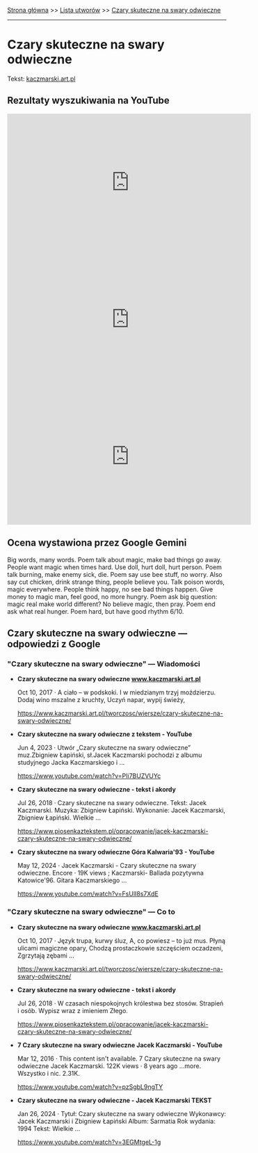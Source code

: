 [Strona główna](../index.md) >> [Lista utworów](../list.md) >> [Czary skuteczne na swary odwieczne](105.md)

---

# Czary skuteczne na swary odwieczne

Tekst: [kaczmarski.art.pl](https://www.kaczmarski.art.pl/tworczosc/wiersze/czary-skuteczne-na-swary-odwieczne/)

## Rezultaty wyszukiwania na YouTube

<iframe width="560" height="315" src="https://www.youtube.com/embed/pzSgbL9ngTY?si=IdontcarewhotheIRSsendsImnotpayingtaxes" title="YouTube video player" frameborder="0" allow="accelerometer; autoplay; clipboard-write; encrypted-media; gyroscope; picture-in-picture; web-share" referrerpolicy="strict-origin-when-cross-origin" allowfullscreen></iframe>

<iframe width="560" height="315" src="https://www.youtube.com/embed/3EGMtgeL-1g?si=IdontcarewhotheIRSsendsImnotpayingtaxes" title="YouTube video player" frameborder="0" allow="accelerometer; autoplay; clipboard-write; encrypted-media; gyroscope; picture-in-picture; web-share" referrerpolicy="strict-origin-when-cross-origin" allowfullscreen></iframe>

<iframe width="560" height="315" src="https://www.youtube.com/embed/BEd6hOLzXUg?si=IdontcarewhotheIRSsendsImnotpayingtaxes" title="YouTube video player" frameborder="0" allow="accelerometer; autoplay; clipboard-write; encrypted-media; gyroscope; picture-in-picture; web-share" referrerpolicy="strict-origin-when-cross-origin" allowfullscreen></iframe>

## Ocena wystawiona przez Google Gemini

Big words, many words. Poem talk about magic, make bad things go away. People want magic when times hard. Use doll, hurt doll, hurt person. Poem talk burning, make enemy sick, die. Poem say use bee stuff, no worry. Also say cut chicken, drink strange thing, people believe you. Talk poison words, magic everywhere. People think happy, no see bad things happen. Give money to magic man, feel good, no more hungry. Poem ask big question: magic real make world different? No believe magic, then pray. Poem end ask what real hunger. Poem hard, but have good rhythm 6/10.


## Czary skuteczne na swary odwieczne — odpowiedzi z Google

### "Czary skuteczne na swary odwieczne" — Wiadomości

- **Czary skuteczne na swary odwieczne www.kaczmarski.art.pl**

    Oct 10, 2017  ·  A ciało – w podskoki. I w miedzianym trzyj moździerzu. Dodaj wino mszalne z kruchty, Uczyń napar, wypij świeży, 

   <https://www.kaczmarski.art.pl/tworczosc/wiersze/czary-skuteczne-na-swary-odwieczne/>
- **Czary skuteczne na swary odwieczne z tekstem - YouTube**

    Jun 4, 2023  ·  Utwór „Czary skuteczne na swary odwieczne” muz.Zbigniew Łapiński, sł.Jacek Kaczmarski pochodzi z albumu studyjnego Jacka Kaczmarskiego i ... 

   <https://www.youtube.com/watch?v=PIi7BUZVUYc>
- **Czary skuteczne na swary odwieczne - tekst i akordy**

    Jul 26, 2018  ·  Czary skuteczne na swary odwieczne. Tekst: Jacek Kaczmarski. Muzyka: Zbigniew Łapiński. Wykonanie: Jacek Kaczmarski, Zbigniew Łapiński. Wielkie ... 

   <https://www.piosenkaztekstem.pl/opracowanie/jacek-kaczmarski-czary-skuteczne-na-swary-odwieczne/>
- **Czary skuteczne na swary odwieczne Góra Kalwaria'93 - YouTube**

    May 12, 2024  ·  Jacek Kaczmarski - Czary skuteczne na swary odwieczne. Encore · 19K views ; Kaczmarski- Ballada pozytywna Katowice'96. Gitara Kaczmarskiego ... 

   <https://www.youtube.com/watch?v=FsUlI8s7XdE>

### "Czary skuteczne na swary odwieczne" — Co to

- **Czary skuteczne na swary odwieczne www.kaczmarski.art.pl**

    Oct 10, 2017  ·  Język trupa, kurwy śluz, A, co powiesz – to już mus. Płyną ulicami magiczne opary, Chodzą prostaczkowie szczęściem oczadzeni, Zgrzytają zębami ... 

   <https://www.kaczmarski.art.pl/tworczosc/wiersze/czary-skuteczne-na-swary-odwieczne/>
- **Czary skuteczne na swary odwieczne - tekst i akordy**

    Jul 26, 2018  ·  W czasach niespokojnych królestwa bez stosów. Strapień i osób. Wypisz wraz z imieniem Złego. 

   <https://www.piosenkaztekstem.pl/opracowanie/jacek-kaczmarski-czary-skuteczne-na-swary-odwieczne/>
- **7 Czary skuteczne na swary odwieczne Jacek Kaczmarski - YouTube**

    Mar 12, 2016  ·  This content isn't available. 7 Czary skuteczne na swary odwieczne Jacek Kaczmarski. 122K views · 8 years ago ...more. Wszystko i nic. 2.31K. 

   <https://www.youtube.com/watch?v=pzSgbL9ngTY>
- **Czary skuteczne na swary odwieczne - Jacek Kaczmarski TEKST**

    Jan 26, 2024  ·  Tytuł: Czary skuteczne na swary odwieczne Wykonawcy: Jacek Kaczmarski i Zbigniew Łapiński Album: Sarmatia Rok wydania: 1994 Tekst: Wielkie ... 

   <https://www.youtube.com/watch?v=3EGMtgeL-1g>

